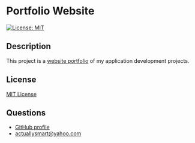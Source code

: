 # Portfolio Website

[![License: MIT](https://img.shields.io/badge/License-MIT-yellow.svg)](https://opensource.org/licenses/MIT)

## Description

This project is a [website portfolio](https://hostile131.github.io/Portfolio/) of my application development projects.

## License

[MIT License](https://opensource.org/licenses/MIT)

## Questions

- [GitHub profile](https://www.github.com/Hostile131)
- [actuallysmart@yahoo.com](mailto:actuallysmart@yahoo.com)